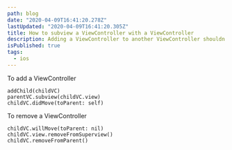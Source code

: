 ```yaml
---
path: blog
date: "2020-04-09T16:41:20.278Z"
lastUpdated: "2020-04-09T16:41:20.305Z"
title: How to subview a ViewController with a ViewController
description: Adding a ViewController to another ViewController shouldn't be difficult
isPublished: true
tags:
  - ios
---
```


To add a ViewController

```
addChild(childVC)
parentVC.subview(childVC.view)
childVC.didMove(toParent: self)
```

To remove a ViewController

```
childVC.willMove(toParent: nil)
childVC.view.removeFromSuperview()
childVC.removeFromParent()
```
